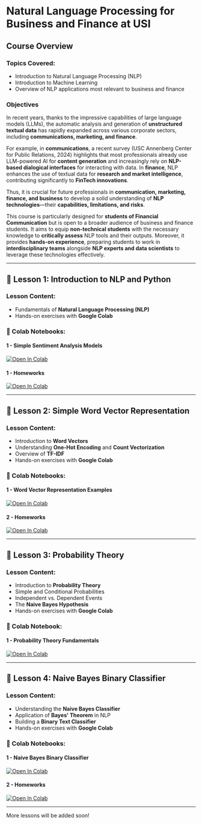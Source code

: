 # **Natural Language Processing for Business and Finance at USI**  

## **Course Overview**  

### **Topics Covered:**  
- Introduction to Natural Language Processing (NLP)  
- Introduction to Machine Learning  
- Overview of NLP applications most relevant to business and finance  

### **Objectives**  
In recent years, thanks to the impressive capabilities of large language models (LLMs), the automatic analysis and generation of **unstructured textual data** has rapidly expanded across various corporate sectors, including **communications, marketing, and finance**.  

For example, in **communications**, a recent survey (USC Annenberg Center for Public Relations, 2024) highlights that most professionals already use LLM-powered AI for **content generation** and increasingly rely on **NLP-based dialogical interfaces** for interacting with data. In **finance**, NLP enhances the use of textual data for **research and market intelligence**, contributing significantly to **FinTech innovations**.  

Thus, it is crucial for future professionals in **communication, marketing, finance, and business** to develop a solid understanding of **NLP technologies**—their **capabilities, limitations, and risks**.  

This course is particularly designed for **students of Financial Communication** but is open to a broader audience of business and finance students. It aims to equip **non-technical students** with the necessary knowledge to **critically assess** NLP tools and their outputs. Moreover, it provides **hands-on experience**, preparing students to work in **interdisciplinary teams** alongside **NLP experts and data scientists** to leverage these technologies effectively.  

---

## **📖 Lesson 1: Introduction to NLP and Python**  

### **Lesson Content:**   
- Fundamentals of **Natural Language Processing (NLP)**   
- Hands-on exercises with **Google Colab** 

### **📂 Colab Notebooks:**  
#### **1 - Simple Sentiment Analysis Models**  
[![Open In Colab](https://colab.research.google.com/assets/colab-badge.svg)](https://colab.research.google.com/drive/183gSRV7onCxmGkn5jFJB8y7F-eMYTFp0)

#### **1 - Homeworks**  
[![Open In Colab](https://colab.research.google.com/assets/colab-badge.svg)](https://colab.research.google.com/drive/13K0AvKelF_cQ2a46lwde8C37Fjea0gKr)

---

## **📖 Lesson 2: Simple Word Vector Representation**

### **Lesson Content:**  
- Introduction to **Word Vectors**  
- Understanding **One-Hot Encoding** and **Count Vectorization**  
- Overview of **TF-IDF**  
- Hands-on exercises with **Google Colab**

### **📂 Colab Notebooks:**  
#### **1 - Word Vector Representation Examples**  
[![Open In Colab](https://colab.research.google.com/assets/colab-badge.svg)](https://colab.research.google.com/drive/1MnsSwoWEE31kpwdSI2fcqFsYDpDjd_XL#scrollTo=WYexTDhD_KUM)

#### **2 - Homeworks**  
[![Open In Colab](https://colab.research.google.com/assets/colab-badge.svg)](https://colab.research.google.com/drive/1grWOENI8iW5N4BUY6DsAT7aQodr8eZS_#scrollTo=maAYPijzCYFS)

---

## **📖 Lesson 3: Probability Theory**  

### **Lesson Content:**  
- Introduction to **Probability Theory**  
- Simple and Conditional Probabilities  
- Independent vs. Dependent Events  
- The **Naive Bayes Hypothesis**  
- Hands-on exercises with **Google Colab**  

### **📂 Colab Notebook:**  
#### **1 - Probability Theory Fundamentals**  
[![Open In Colab](https://colab.research.google.com/assets/colab-badge.svg)]([https://colab.research.google.com/drive/3_Probabilities_foundamentals](https://colab.research.google.com/drive/1VnA1oQtJgFjzZcqZgWKezbzZpC1RlNAg))

---

## **📖 Lesson 4: Naive Bayes Binary Classifier**  

### **Lesson Content:**  
- Understanding the **Naive Bayes Classifier**  
- Application of **Bayes' Theorem** in NLP  
- Building a **Binary Text Classifier**  
- Hands-on exercises with **Google Colab**  

### **📂 Colab Notebooks:**  
#### **1 - Naive Bayes Binary Classifier**  
[![Open In Colab](https://colab.research.google.com/assets/colab-badge.svg)](https://colab.research.google.com/drive/148GNw4h8scZdcXKAYO6O-luuAoKOo4lv#scrollTo=R20pDZ6sUezt)

#### **2 - Homeworks**  
[![Open In Colab](https://colab.research.google.com/assets/colab-badge.svg)](https://colab.research.google.com/drive/1njU_93CLtvfpCWX9MjlHF1zTy5SAb8Bo#scrollTo=gbUj174IXq_c)

---

More lessons will be added soon!
